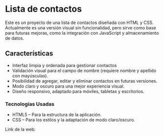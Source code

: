 <h1>Lista de contactos </h1>
Este es un proyecto de una lista de contactos diseñada con HTML y CSS. Actualmente es una versión visual sin funcionalidad, pero sirve como base para futuras mejoras, como la integración con JavaScript y almacenamiento de datos.
<h2>Características</h2>
<ul>
  <li>Interfaz limpia y ordenada para gestionar contactos</li>
  <li>Validación visual para el campo de nombre (requiere nombre y apellido con mayúsculas).</li>
  <li>Posibilidad de agregar, editar y eliminar contactos en futuras versiones.</li>
  <li>Modo claro y oscuro para una mejor experiencia visual.</li>
  <li>Diseño responsivo, adaptado para móviles, tabletas y escritorios.</li>
</ul>

<h3>Tecnologías Usadas</h3>
<ul>
  <li>HTML5 – Para la estructura de la aplicación.</li>
  <li>CSS – Para los estilos y la adaptación de modo claro/oscuro.</li>
</ul>

Link de la web:


